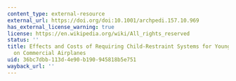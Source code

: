 ```yaml
---
content_type: external-resource
external_url: https://doi.org/doi:10.1001/archpedi.157.10.969
has_external_license_warning: true
license: https://en.wikipedia.org/wiki/All_rights_reserved
status: ''
title: Effects and Costs of Requiring Child-Restraint Systems for Young Children Traveling
  on Commercial Airplanes
uid: 36bc7dbb-113d-4e90-b190-945818b5e751
wayback_url: ''
---
```

